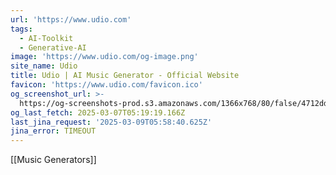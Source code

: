 ```yaml
---
url: 'https://www.udio.com'
tags:
  - AI-Toolkit
  - Generative-AI
image: 'https://www.udio.com/og-image.png'
site_name: Udio
title: Udio | AI Music Generator - Official Website
favicon: 'https://www.udio.com/favicon.ico'
og_screenshot_url: >-
  https://og-screenshots-prod.s3.amazonaws.com/1366x768/80/false/4712dd8ae1e7383caffd8ec99bee7fb05175116ad55b504f1177d24ab60c8a4f.jpeg
og_last_fetch: 2025-03-07T05:19:19.166Z
last_jina_request: '2025-03-09T05:58:40.625Z'
jina_error: TIMEOUT
---
```

[[Music Generators]]

